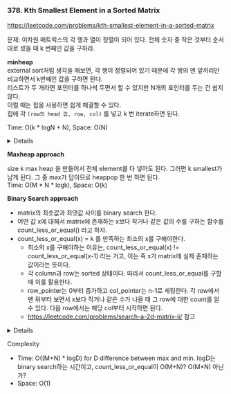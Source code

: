 
### 378. Kth Smallest Element in a Sorted Matrix

https://leetcode.com/problems/kth-smallest-element-in-a-sorted-matrix

문제: 이차원 매트릭스의 각 행과 열이 정렬이 되어 있다. 전체 숫자 중 작은 것부터 순서대로 셌을 때 k 번째인 값을 구하라.

**minheap**   
external sort처럼 생각을 해보면, 각 행이 정렬되어 있기 때문에 각 행의 맨 앞끼리만 비교하면서 k번째인 값을 구하면 된다.   
리스트가 두 개라면 포인터를 하나씩 두면서 할 수 있지만 N개의 포인터를 두는 건 쉽지 않다.   
이럴 때는 힙을 사용하면 쉽게 해결할 수 있다.    
힙에 각 `(row의 head 값, row, col)` 를 넣고 k 번 iterate하면 된다.   

Time: O(k * logN + N), Space: O(N)


<details>

```python
def kthSmallest(self, matrix: List[List[int]], k: int) -> int:
    heap = []
    n = len(matrix)
    for i in range(n):
        heapq.heappush(heap, (matrix[i][0], i, 0))
    
    for _ in range(k):
        ans, _row, _col = heapq.heappop(heap)
        _next_col = _col + 1
        if _next_col >= n:
            continue
        heapq.heappush(heap, (matrix[_row][_next_col], _row, _next_col))
    return ans
```

</details>


**Maxheap approach**   

size k max heap 을 만들어서 전체 element를 다 넣어도 된다. 그러면 k smallest가 남게 된다. 그 중 max가 답이므로 heappop 한 번 하면 된다.   
Time: O(M * N * logk), Space: O(k)


**Binary Search approach**   

- matrix의 최솟값과 최댓값 사이를 binary search 한다.
- 어떤 값 x에 대해서 matrix에 존재하는 x보다 작거나 같은 값의 수를 구하는 함수를 count_less_or_equal() 라고 하자.
- count_less_or_equal(x) = k 를 만족하는 최소의 x를 구해야한다. 
  - 최소의 x를 구해야하는 이유는, count_less_or_equal(x) != count_less_or_equal(x-1) 라는 거고, 이는 즉 x가 matrix에 실제 존재하는 값이라는 뜻이다.
  - 각 column과 row는 sorted 상태이다. 따라서 count_less_or_equal를 구할 때 이를 활용한다. 
  - row_pointer는 0부터 증가하고 col_pointer는 n-1로 세팅한다. 각 row에서 맨 뒤부터 보면서 x보다 작거나 같은 수가 나올 때 그 row에 대한 count를 알 수 있다. 다음 row에서는 해당 col부터 시작하면 된다.
  - https://leetcode.com/problems/search-a-2d-matrix-ii/ 참고



<details>

    
```py
    def kthSmallest(self, matrix: List[List[int]], k: int) -> int:
        m, n = len(matrix), len(matrix[0])  # For general, a matrix need not to be a square

        def count_less_or_equal(x):
            cnt = 0
            col_idx = n - 1  # start with the rightmost column of the first row
            for row_idx in range(m):
                while col_idx >= 0 and matrix[row_idx][col_idx] > x: 
                    col_idx -= 1  # decrease column until matrix[r][c] <= x
                cnt += (col_idx + 1)
            return cnt

        left, right = matrix[0][0], matrix[-1][-1]
        ans = -1
        while left <= right:
            mid = (left + right) // 2
            if count_less_or_equal(mid) >= k:
                ans = mid
                right = mid - 1
            else:
                left = mid + 1

        return ans
```

</details>


Complexity
- Time: O((M+N) * logD) for D difference between max and min. logD는 binary search하는 시간이고, count_less_or_equal이 O(M+N)? O(M*N) 아닌가?
- Space: O(1) 



